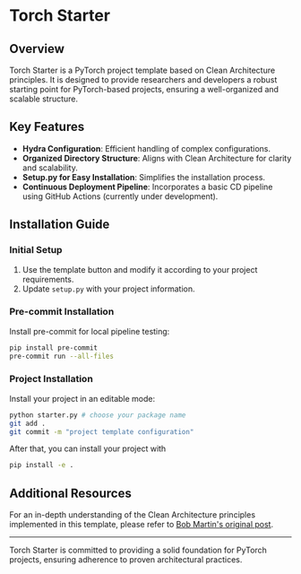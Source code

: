 # Torch Starter

## Overview

Torch Starter is a PyTorch project template based on Clean Architecture principles.
It is designed to provide researchers and developers a robust starting
point for PyTorch-based projects, ensuring a well-organized and scalable structure.

## Key Features

- **Hydra Configuration**: Efficient handling of complex configurations.
- **Organized Directory Structure**: Aligns with Clean Architecture for clarity and scalability.
- **Setup.py for Easy Installation**: Simplifies the installation process.
- **Continuous Deployment Pipeline**: Incorporates a basic CD pipeline using GitHub Actions (currently under development).

## Installation Guide

### Initial Setup

1. Use the template button and modify it according to your project requirements.
2. Update `setup.py` with your project information.

### Pre-commit Installation

Install pre-commit for local pipeline testing:

```bash
pip install pre-commit
pre-commit run --all-files
```

### Project Installation

Install your project in an editable mode:

```bash
python starter.py # choose your package name
git add .
git commit -m "project template configuration"
```
After that, you can install your project with
```bash
pip install -e .
```

## Additional Resources

For an in-depth understanding of the Clean Architecture principles implemented
in this template, please refer to
[Bob Martin's original post](https://blog.cleancoder.com/uncle-bob/2012/08/13/the-clean-architecture.html).

---

Torch Starter is committed to providing a solid foundation for PyTorch projects,
ensuring adherence to proven architectural practices.
